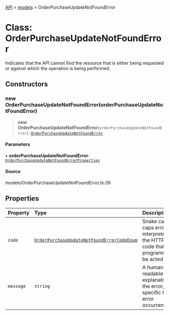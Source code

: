 [API](../../index.md) > [models](../index.md) > OrderPurchaseUpdateNotFoundError

# Class: OrderPurchaseUpdateNotFoundError

Indicates that the API cannot find the resource that is either being requested or against which the operation is being performed.

## Constructors

### new OrderPurchaseUpdateNotFoundError(orderPurchaseUpdateNotFoundError)

> **new OrderPurchaseUpdateNotFoundError**(`orderPurchaseUpdateNotFoundError`): [`OrderPurchaseUpdateNotFoundError`](OrderPurchaseUpdateNotFoundError.md)

#### Parameters

▪ **orderPurchaseUpdateNotFoundError**: [`OrderPurchaseUpdateNotFoundErrorProperties`](../interfaces/OrderPurchaseUpdateNotFoundErrorProperties.md)

#### Source

models/OrderPurchaseUpdateNotFoundError.ts:39

## Properties

| Property | Type | Description | Source |
| :------ | :------ | :------ | :------ |
| `code` | [`OrderPurchaseUpdateNotFoundErrorCodeEnum`](../type-aliases/OrderPurchaseUpdateNotFoundErrorCodeEnum.md) | Snake cased all caps error code interpreted from the HTTP status code that can programmatically be acted upon. | models/OrderPurchaseUpdateNotFoundError.ts:32 |
| `message` | `string` | A human-readable explanation of the error, specific to this error occurrence. | models/OrderPurchaseUpdateNotFoundError.ts:37 |
